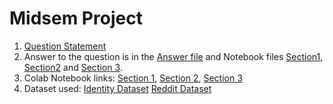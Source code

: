 # Midsem Project

1. [Question Statement](Question.pdf) 
2. Answer to the question is in the [Answer file](Answer.pdf) and Notebook files [Section1](Section1.ipynb), [Section2](Section2.ipynb) and [Section 3](Section3.ipynb).
3. Colab Notebook links: [Section 1](https://colab.research.google.com/drive/1DC9d9TPANoNQrnrI94mOn0Xgp8UplBU8?usp=sharing), [Section 2](https://colab.research.google.com/drive/16bLd2tDxcq388gKBMB9R1ET0UwaupQ9B?usp=sharing), [Section 3](https://colab.research.google.com/drive/102_dGAU0idIAKr_9ji0rkFgxNX9ROubb?usp=sharing)
4. Dataset used: [Identity Dataset](Dataset/IdentityResolution.csv) [Reddit Dataset](Dataset/redditDataset.pkl)